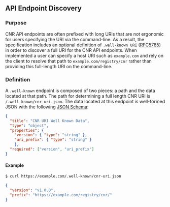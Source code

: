 ## API Endpoint Discovery

### Purpose

CNR API endpoints are often prefixed with long URIs that are not ergonomic for users specifying the URI via the command-line.
As a result, the specification includes an optional definition of `.well-known URI` ([RFC5785](https://tools.ietf.org/html/rfc5785)) in order to discover a full URI for the CNR API endpoints.
When implemented a user can specify a host URI such as `example.com` and rely on the client to resolve that path to `example.com/registry/cnr` rather than providing this full-length URI on the command-line.

### Definition

A `.well-known` endpoint is composed of two pieces: a path and the data located at that path.
The path for determining a full length CNR URI is `/.well-known/cnr-uri.json`.
The data located at this endpoint is well-formed JSON with the following [JSON Schema](http://json-schema.org/latest/json-schema-core.html):

```json
{
  "title": "CNR URI Well Known Data",
  "type": "object",
  "properties": {
    "version": { "type": "string" },
    "uri_prefix": { "type": "string" }
	},
  "required": ["version", "uri_prefix"]
}
```

#### Example

```sh
$ curl https://example.com/.well-known/cnr-uri.json
```

```json
{
  "version": "v1.0.0",
  "prefix": "https://example.com/registry/cnr/"
}
```
